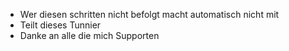 - Wer diesen schritten nicht befolgt macht automatisch nicht mit 
- Teilt dieses Tunnier 
- Danke an alle die mich Supporten 
